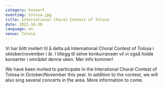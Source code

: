 ```yaml
---
category: konsert
eventimg: tolosa.jpg
title: International Choral Contest of Tolosa
date: 2023-10-30
language: en
venue: Tolosa
---
```

V﻿i har blitt invitert til å delta på International Choral Contest of Tolosa i oktober/november i år. I tillegg til selve konkurransen vil vi også holde konserter i området denne uken. Mer info kommer!

W﻿e have been invited to participate in the Interational Choral Contest of Tolosa in October/November this year. In addition to the contest, we will also sing several concerts in the area. More information to come.
